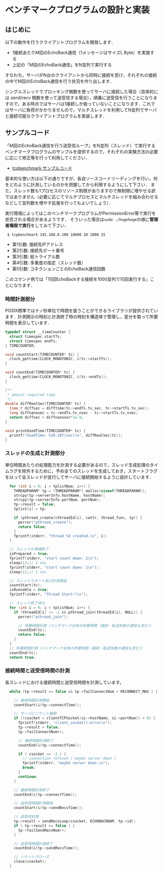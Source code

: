 # ベンチマークプログラムの設計と実装

## はじめに

以下の動作を行うクライアントプログラムを開発します．

-   1接続あたりM回のEchoBack通信（1メッセージはサイズL Byte）を実施する
-   上記の「M回のEchoBack通信」をN並列で実行する

すなわち，サーバがN台のクライアントから同時に接続を受け，それぞれの接続の中でM回のEchoBack通信を行う状況を作り出します．

シングルスレッドでブロッキング関数を使ってサーバに接続した場合（具体的には send/recv 関数を使って送受信する場合），順番に送受信を行うことになりますので，ある時点ではサーバは1接続しか扱っていないことになります．これではサーバに負荷がかかりませんので，マルチスレッドを利用してN並列でサーバと接続可能なクライアントプログラムを実装します．

## サンプルコード

「M回のEchoBack通信を行う送受信ループ」をN並列（スレッド）で実行するベンチマークプログラムのサンプルを提供するので，それぞれの実験方法の必要に応じて修正等を行って利用してください．

-  [tcpbenchmark サンプルコード](https://github.com/ohkilab/SU-CSexpA-day3-tcpbenchmark)

基本的な使い方は以下の通りですが，各自ソースコードリーディングを行い，何をどのように計測しているのかを把握してから利用するようにして下さい． また，スレッド数も1プロセスのリソース制限がありますので無制限に増やせる訳ではありません（必要に応じてマルチプロセスとマルチスレッドを組み合わせるなどして並列数を増やす拡張を行ってもよいでしょう）．

実行環境によってはこのベンチマークプログラムがPermissionError等で実行を拒否される場合があるようです． そういった場合は`sudo ./hogehoge`の様に**管理者権限で実行**をしてみて下さい．

```shell
 $ tcpbenchmark 192.168.0.100 10000 10 1000 15
```

-   第1引数: 接続先IPアドレス
-   第2引数: 接続先ポート番号
-   第3引数: 総トライアル数
-   第4引数: 多重度の指定（スレッド数）
-   第5引数: コネクションごとのEchoBack通信回数

このコマンド例では「15回EchoBackする接続を1000並列で10回実行する」ことになります．

### 時間計測部分

POSIX標準ではナノ秒単位で時間を扱うことができるライブラリが提供されています．計測開示の時刻と計測終了時の時刻を構造体で管理し，差分を取って所要時間を表示しています．

```c
typedef struct __timeCounter {
  struct timespec startTs;
  struct timespec endTs;
} TIMECOUNTER;

void countStart(TIMECOUNTER* tc) {
  clock_gettime(CLOCK_MONOTONIC, &(tc->startTs));
}

void countEnd(TIMECOUNTER* tc) {
  clock_gettime(CLOCK_MONOTONIC, &(tc->endTs));
}

/**
 * amount required time
 */
double diffRealSec(TIMECOUNTER* tc) {
  time_t diffsec = difftime(tc->endTs.tv_sec, tc->startTs.tv_sec);
  long diffnanosec = tc->endTs.tv_nsec - tc->startTs.tv_nsec;
  return diffsec + diffnanosec*1e-9;
}

void printUsedTime(TIMECOUNTER* tc) {
  printf("UsedTime: %10.10f(sec)\n", diffRealSec(tc));
}
```

### スレッドの生成と計測部分

単位時間あたりの処理能力を計測する必要があるので，スレッド生成処理のタイムラグを除外するために，予め全てのスレッドを生成しておき，スタートフラグを以って全スレッドが並行してサーバに接続開始するように設計しています．

```c
  for (int i = 0; i < tplistNum; i++) {
    THREADPARAM* tp = (THREADPARAM*) malloc(sizeof(THREADPARAM));
    strcpy(tp->serverInfo.hostName, hostName);
    strcpy(tp->serverInfo.portNum, portNum);
    tp->result = false;
    tplist[i] = tp;

    if (pthread_create(&threadId[i], &attr, thread_func, tp)) {
      perror("pthread_create");
      return false;
    }
    fprintf(stderr, "thread %d created.\n", i);
  }

  // スレッドの準備終了
  isPrepared = true;
  fprintf(stderr, "start count down: 2\n");
  sleep(1);// 1 sec
  fprintf(stderr, "start count down: 1\n");
  sleep(1);// 1 sec

  // スレッドスタート及び計測開始
  countStart(tc);
  isRunnable = true;
  fprintf(stderr, "Thread Start!!\n");

  // スレッド終了待ち
  for (int i = 0; i < tplistNum; i++) {
    if (threadId[i] != -1 && pthread_join(threadId[i], NULL)) {
      perror("pthread_join");

      // 所要時間計測（ベンチマーク全体の所要時間（接続・転送失敗の通信も含む））
      countEnd(tc);
      return false;
    }
  }
  // 所要時間計測（ベンチマーク全体の所要時間（接続・転送失敗の通信も含む））
  countEnd(tc);
  return true;
```

### 接続時間と送受信時間の計測

各スレッドにおける接続時間と送受信時間を計測しています。

```c
  while (tp->result == false && tp->failConnectNum < RECONNECT_MAX ) {

    // 接続時間計測開始
    countStart(&(tp->connectTime));

    // サーバにソケット接続
    if ((csocket = clientTCPSocket(si->hostName, si->portNum)) < 0) {
      fprintf(stderr, "client_socket():error\n");
      tp->result = false;
      tp->failConnectNum++;

      // 接続時間計測終了
      countEnd(&(tp->connectTime));

      if ( csocket == -2 ) {
        // connection refused ( maybe server down )
        fprintf(stderr, "maybe server down.\n");
        break;
      }
      continue;
    }

    // 接続時間計測終了
    countEnd(&(tp->connectTime));

    // 送受信時間計測開始
    countStart(&(tp->sendRecvTime));

    // 送受信処理
    tp->result = sendRecvLoop(csocket, ECHOBACKNUM, tp->id);
    if ( tp->result == false ) {
      tp->failSendRecvNum++;
    }

    // 送受信時間計測終了
    countEnd(&(tp->sendRecvTime));

    // ソケットクローズ
    close(csocket);
  }
```
